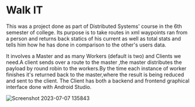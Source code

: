 # Walk IT

This was a project done as part of Distributed Systems' course in the 6th semester of college.
Its purpose is to take routes in xml waypoints ran from a person and returns back
statics of his current as well as total stats and tells him how he has done in comparison to the 
other's users data.

It involves a Master and as many Workers (default is two) and Clients we need.A client sends over a route
to the master ,the master distributes the payload by round robin to the workers.By the time each instance
of worker finishes it's returned back to the master,where the result is being reduced and sent to the client.
The Client has both a backend and frontend graphical interface done with Android Studio.


![Screenshot 2023-07-07 135843](https://github.com/VisualDivider486/DistributedSystems/assets/72051251/42a3957f-d0ef-4a68-a346-d2b3f699354a)

